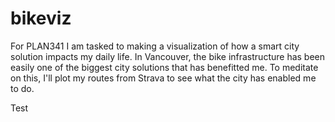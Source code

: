 # bikeviz
For PLAN341 I am tasked to making a visualization of how a smart city solution impacts my daily life. In Vancouver, the bike infrastructure has been easily one of the biggest city solutions that has benefitted me. To meditate on this, I'll plot my routes from Strava to see what the city has enabled me to do.

Test